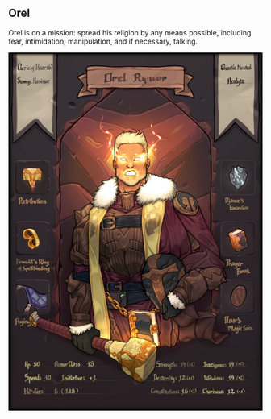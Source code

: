 <!-- TITLE: Orel -->
<!-- SUBTITLE: Scary Helmet and Big Weapons -->

## Orel
Orel is on a mission: spread his religion by any means possible, including fear, intimidation, manipulation, and if necessary, talking.

![Orel](/uploads/orel.jpg "Orel")